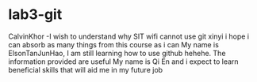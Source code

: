 # lab3-git


CalvinKhor -I wish to understand why SIT wifi cannot use git
xinyi
i hope i can absorb as many things from this course as i can
My name is ElsonTanJunHao, I am still learning how to use github hehehe. The information provided are useful
My name is Qi En and i expect to learn beneficial skills that will aid me in my future job

